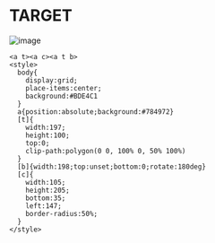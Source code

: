 # TARGET

![image](https://github.com/user-attachments/assets/c87ebcb4-570d-4665-8b55-861e5c7a53f8)

```
<a t><a c><a t b>
<style>
  body{
    display:grid;
    place-items:center;
    background:#BDE4C1
  }
  a{position:absolute;background:#784972}
  [t]{
    width:197;
    height:100;
    top:0;
    clip-path:polygon(0 0, 100% 0, 50% 100%)
  }
  [b]{width:198;top:unset;bottom:0;rotate:180deg}
  [c]{
    width:105;
    height:205;
    bottom:35;
    left:147;
    border-radius:50%;
  }
</style>
```
